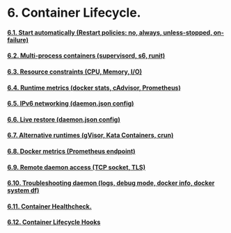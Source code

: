 # 6. Container Lifecycle.

#### [6.1. Start automatically (Restart policies: no, always, unless-stopped, on-failure)]()
#### [6.2. Multi-process containers (supervisord, s6, runit)]()
#### [6.3. Resource constraints (CPU, Memory, I/O)]()
#### [6.4. Runtime metrics (docker stats, cAdvisor, Prometheus)]()
#### [6.5. IPv6 networking (daemon.json config)]()
#### [6.6. Live restore (daemon.json config)]()
#### [6.7. Alternative runtimes (gVisor, Kata Containers, crun)]()
#### [6.8. Docker metrics (Prometheus endpoint)]()
#### [6.9. Remote daemon access (TCP socket, TLS)]()
#### [6.10. Troubleshooting daemon (logs, debug mode, docker info, docker system df)]()
#### [6.11. Container Healthcheck.]()
#### [6.12. Container Lifecycle Hooks]()
